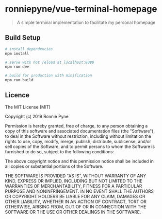 # ronniepyne/vue-terminal-homepage

> A simple terminal implementation to facilitate my personal homepage

## Build Setup

``` bash
# install dependencies
npm install

# serve with hot reload at localhost:8080
npm run dev

# build for production with minification
npm run build
```

## Licence
The MIT License (MIT)

Copyright (c) 2019 Ronnie Pyne

Permission is hereby granted, free of charge, to any person obtaining a copy of this software and associated documentation files (the "Software"), to deal in the Software without restriction, including without limitation the rights to use, copy, modify, merge, publish, distribute, sublicense, and/or sell copies of the Software, and to permit persons to whom the Software is furnished to do so, subject to the following conditions:

The above copyright notice and this permission notice shall be included in all copies or substantial portions of the Software.

THE SOFTWARE IS PROVIDED "AS IS", WITHOUT WARRANTY OF ANY KIND, EXPRESS OR IMPLIED, INCLUDING BUT NOT LIMITED TO THE WARRANTIES OF MERCHANTABILITY, FITNESS FOR A PARTICULAR PURPOSE AND NONINFRINGEMENT. IN NO EVENT SHALL THE AUTHORS OR COPYRIGHT HOLDERS BE LIABLE FOR ANY CLAIM, DAMAGES OR OTHER LIABILITY, WHETHER IN AN ACTION OF CONTRACT, TORT OR OTHERWISE, ARISING FROM, OUT OF OR IN CONNECTION WITH THE SOFTWARE OR THE USE OR OTHER DEALINGS IN THE SOFTWARE.